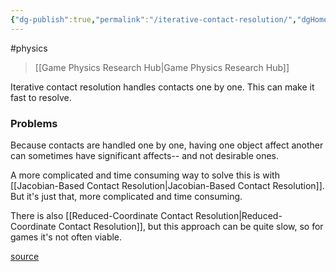 ```yaml
---
{"dg-publish":true,"permalink":"/iterative-contact-resolution/","dgHomeLink":true,"dgPassFrontmatter":false,"dgShowLocalGraph":true}
---
```


#physics 
> [[Game Physics Research Hub|Game Physics Research Hub]]

Iterative contact resolution handles contacts one by one. This can make it fast to resolve.

### Problems
Because contacts are handled one by one, having one object affect another can sometimes have significant affects-- and not desirable ones. 

A more complicated and time consuming way to solve this is with [[Jacobian-Based Contact Resolution|Jacobian-Based Contact Resolution]]. But it's just that, more complicated and time consuming.

There is also [[Reduced-Coordinate Contact Resolution|Reduced-Coordinate Contact Resolution]], but this approach can be quite slow, so for games it's not often viable.

[source](https://learning.oreilly.com/library/view/game-physics-engine/9780123819765/chapter-15.html#:-:text=A%20more%20physically%20realist,ing%20with%20inconsistencies.)